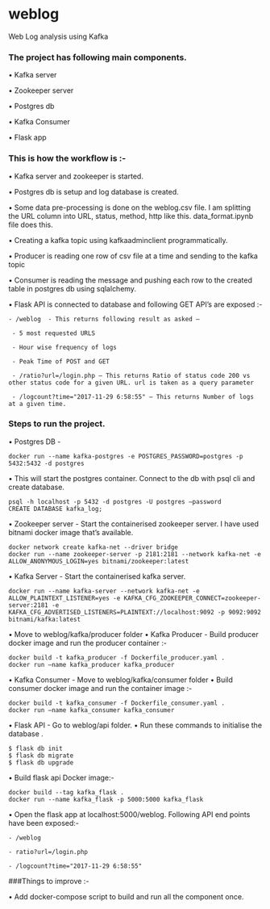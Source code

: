 # weblog
Web Log analysis using Kafka


### The project has following main components.
•	Kafka server

•	Zookeeper server

•	Postgres db

•	Kafka Consumer

•	Flask app

### This is how the workflow is :-
•	Kafka server and zookeeper is started.

•	Postgres db is setup and log database is created.

•	Some data pre-processing is done on the weblog.csv file. I am splitting the URL column into URL, status, method, http like this. data_format.ipynb file does this.


•	Creating a kafka topic using kafkaadminclient programmatically.

•	Producer is reading one row of csv file at a time and sending to the  kafka topic

•	Consumer is reading the message and pushing each row to the created table in postgres db using sqlalchemy.

•	Flask API is connected to database and following GET API’s are exposed :-

    - /weblog  - This returns following result as asked –

     - 5 most requested URLS

     - Hour wise frequency of logs
     
     - Peak Time of POST and GET
     
     - /ratio?url=/login.php – This returns Ratio of status code 200 vs other status code for a given URL. url is taken as a query parameter
     
     - /logcount?time="2017-11-29 6:58:55" – This returns Number of logs at a given time.

### Steps to run the project.

•	Postgres DB -

```
docker run --name kafka-postgres -e POSTGRES_PASSWORD=postgres -p 5432:5432 -d postgres
```

•	This will start the postgres container.  Connect to the db with psql cli and create database.

```
psql -h localhost -p 5432 -d postgres -U postgres –password
CREATE DATABASE kafka_log;
```



•	Zookeeper server - Start the containerised zookeeper server.  I have used bitnami docker image that’s available.

```
docker network create kafka-net --driver bridge
docker run --name zookeeper-server -p 2181:2181 --network kafka-net -e ALLOW_ANONYMOUS_LOGIN=yes bitnami/zookeeper:latest
```


•	Kafka Server - Start the containerised kafka server.

```
docker run --name kafka-server --network kafka-net -e ALLOW_PLAINTEXT_LISTENER=yes -e KAFKA_CFG_ZOOKEEPER_CONNECT=zookeeper-server:2181 -e KAFKA_CFG_ADVERTISED_LISTENERS=PLAINTEXT://localhost:9092 -p 9092:9092 bitnami/kafka:latest
```

•	Move to weblog/kafka/producer folder
•	Kafka Producer - Build producer docker image and run the producer container :-

```
docker build -t kafka_producer -f Dockerfile_producer.yaml .
docker run –name kafka_producer kafka_producer
```



•	Kafka Consumer - Move to weblog/kafka/consumer folder
•	Build consumer docker image and run the container image :-

```
docker build -t kafka_consumer -f Dockerfile_consumer.yaml .
docker run –name kafka_consumer kafka_consumer
```

•	Flask API - Go to weblog/api folder.
•	Run these commands to initialise the database .

```
$ flask db init
$ flask db migrate
$ flask db upgrade
```


•	Build flask api Docker image:-

```
docker build --tag kafka_flask .
docker run --name kafka_flask -p 5000:5000 kafka_flask
```


•	Open the flask app at localhost:5000/weblog. Following API end points have been exposed:-
    
    - /weblog

    - ratio?url=/login.php
    
    - /logcount?time="2017-11-29 6:58:55"



###Things to improve :-

•	Add docker-compose script to build and run all the component once.
